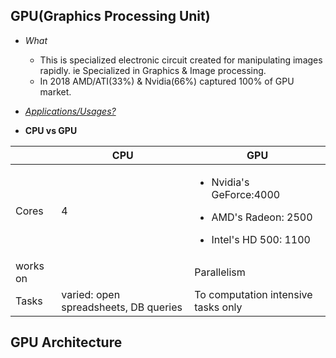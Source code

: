 ## GPU(Graphics Processing Unit)
- *What* 
  - This is specialized electronic circuit created for manipulating images rapidly. ie Specialized in Graphics & Image processing.
  - In 2018 AMD/ATI(33%) & Nvidia(66%) captured 100% of GPU market.
- *[Applications/Usages?](Applications.md)*

- **CPU vs GPU**  

|  | CPU | GPU |
| --- | --- | --- |
| Cores | 4 |<ul><li>Nvidia's GeForce:4000</li></ul><ul><li>AMD's Radeon: 2500</li></ul><ul><li>Intel's HD 500: 1100</li></ul>|
| works on | | Parallelism |
| Tasks | varied: open spreadsheets, DB queries | To computation intensive tasks only |
  

## GPU Architecture
